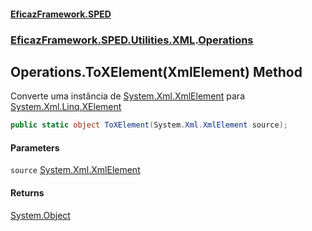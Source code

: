 #### [EficazFramework.SPED](EficazFrameworkSPED.md 'EficazFramework SPED')
### [EficazFramework.SPED.Utilities.XML](EficazFramework.SPED.Utilities.XML.md 'EficazFramework.SPED.Utilities.XML').[Operations](EficazFramework.SPED.Utilities.XML/Operations.md 'EficazFramework.SPED.Utilities.XML.Operations')

## Operations.ToXElement(XmlElement) Method

Converte uma instância de [System.Xml.XmlElement](https://docs.microsoft.com/en-us/dotnet/api/System.Xml.XmlElement 'System.Xml.XmlElement') para [System.Xml.Linq.XElement](https://docs.microsoft.com/en-us/dotnet/api/System.Xml.Linq.XElement 'System.Xml.Linq.XElement')

```csharp
public static object ToXElement(System.Xml.XmlElement source);
```
#### Parameters

<a name='EficazFramework.SPED.Utilities.XML.Operations.ToXElement(System.Xml.XmlElement).source'></a>

`source` [System.Xml.XmlElement](https://docs.microsoft.com/en-us/dotnet/api/System.Xml.XmlElement 'System.Xml.XmlElement')

#### Returns
[System.Object](https://docs.microsoft.com/en-us/dotnet/api/System.Object 'System.Object')